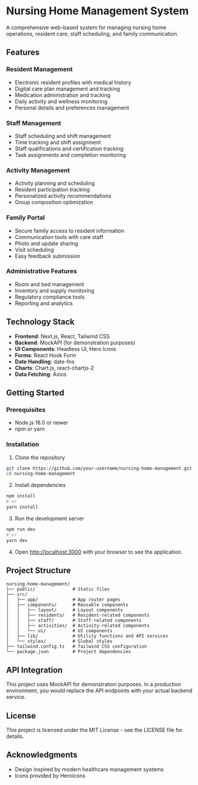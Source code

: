 # Nursing Home Management System

A comprehensive web-based system for managing nursing home operations, resident care, staff scheduling, and family communication.

## Features

### Resident Management
- Electronic resident profiles with medical history
- Digital care plan management and tracking
- Medication administration and tracking
- Daily activity and wellness monitoring
- Personal details and preferences management

### Staff Management
- Staff scheduling and shift management
- Time tracking and shift assignment
- Staff qualifications and certification tracking
- Task assignments and completion monitoring

### Activity Management
- Activity planning and scheduling
- Resident participation tracking
- Personalized activity recommendations
- Group composition optimization

### Family Portal
- Secure family access to resident information
- Communication tools with care staff
- Photo and update sharing
- Visit scheduling
- Easy feedback submission

### Administrative Features
- Room and bed management
- Inventory and supply monitoring
- Regulatory compliance tools
- Reporting and analytics

## Technology Stack

- **Frontend**: Next.js, React, Tailwind CSS
- **Backend**: MockAPI (for demonstration purposes)
- **UI Components**: Headless UI, Hero Icons
- **Forms**: React Hook Form
- **Date Handling**: date-fns
- **Charts**: Chart.js, react-chartjs-2
- **Data Fetching**: Axios

## Getting Started

### Prerequisites

- Node.js 18.0 or newer
- npm or yarn

### Installation

1. Clone the repository

```bash
git clone https://github.com/your-username/nursing-home-management.git
cd nursing-home-management
```

2. Install dependencies

```bash
npm install
# or
yarn install
```

3. Run the development server

```bash
npm run dev
# or
yarn dev
```

4. Open [http://localhost:3000](http://localhost:3000) with your browser to see the application.

## Project Structure

```
nursing-home-management/
├── public/              # Static files
├── src/
│   ├── app/             # App router pages
│   ├── components/      # Reusable components
│   │   ├── layout/      # Layout components
│   │   ├── residents/   # Resident-related components
│   │   ├── staff/       # Staff-related components
│   │   ├── activities/  # Activity-related components
│   │   └── ui/          # UI components
│   ├── lib/             # Utility functions and API services
│   └── styles/          # Global styles
├── tailwind.config.ts   # Tailwind CSS configuration
└── package.json         # Project dependencies
```

## API Integration

This project uses MockAPI for demonstration purposes. In a production environment, you would replace the API endpoints with your actual backend service.

## License

This project is licensed under the MIT License - see the LICENSE file for details.

## Acknowledgments

- Design inspired by modern healthcare management systems
- Icons provided by Heroicons
